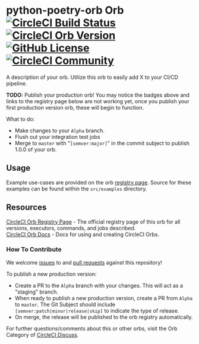 # python-poetry-orb Orb [![CircleCI Build Status](https://circleci.com/gh/thomasborgen/python-poetry-orb.svg?style=shield "CircleCI Build Status")](https://circleci.com/gh/thomasborgen/python-poetry-orb) [![CircleCI Orb Version](https://img.shields.io/badge/endpoint.svg?url=https://badges.circleci.io/orb/thomasborgen/python-poetry-orb)](https://circleci.com/orbs/registry/orb/thomasborgen/python-poetry-orb) [![GitHub License](https://img.shields.io/badge/license-MIT-lightgrey.svg)](https://raw.githubusercontent.com/thomasborgen/python-poetry-orb/master/LICENSE) [![CircleCI Community](https://img.shields.io/badge/community-CircleCI%20Discuss-343434.svg)](https://discuss.circleci.com/c/ecosystem/orbs)

A description of your orb. Utilize this orb to easily add X to your CI/CD pipeline.

**TODO:**
Publish your production orb! You may notice the badges above and links to the registry page below are not working yet, once you publish your first production version orb, these will begin to function.

What to do:
* Make changes to your `Alpha` branch.
* Flush out your integration test jobs
* Merge to `master` with "`[semver:major]`" in the commit subject to publish 1.0.0 of your orb.


## Usage

Example use-cases are provided on the orb [registry page](https://circleci.com/orbs/registry/orb/thomasborgen/python-poetry-orb#usage-examples). Source for these examples can be found within the `src/examples` directory.


## Resources

[CircleCI Orb Registry Page](https://circleci.com/orbs/registry/orb/thomasborgen/python-poetry-orb) - The official registry page of this orb for all versions, executors, commands, and jobs described.  
[CircleCI Orb Docs](https://circleci.com/docs/2.0/orb-intro/#section=configuration) - Docs for using and creating CircleCI Orbs.  

### How To Contribute

We welcome [issues](https://github.com/thomasborgen/python-poetry-orb/issues) to and [pull requests](https://github.com/thomasborgen/python-poetry-orb/pulls) against this repository!

To publish a new production version:
* Create a PR to the `Alpha` branch with your changes. This will act as a "staging" branch.
* When ready to publish a new production version, create a PR from `Alpha` to `master`. The Git Subject should include `[semver:patch|minor|release|skip]` to indicate the type of release.
* On merge, the release will be published to the orb registry automatically.

For further questions/comments about this or other orbs, visit the Orb Category of [CircleCI Discuss](https://discuss.circleci.com/c/orbs).
